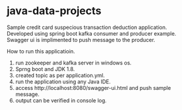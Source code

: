 # java-data-projects

Sample credit card suspecious transaction deduction application.
Developed using spring boot kafka consumer and producer example.
Swagger ui is implimented to push message to the producer.

How to run this applicatioin.

1. run zookeeper  and kafka server in windows os.
2. Sprng boot and JDK 1.8.
2. created topic as per application.yml.
3. run the application using any Java IDE.
4. access http://localhost:8080/swagger-ui.html and push sample message.
5. output can be verified in console log.

